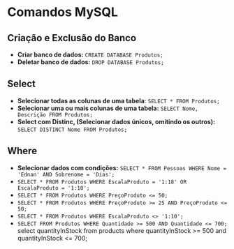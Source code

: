 
# Comandos MySQL

## Criação e Exclusão do Banco

* **Criar banco de dados:** `CREATE DATABASE Produtos;`
* **Deletar banco de dados:** `DROP DATABASE Produtos;`

## Select

* **Selecionar todas as colunas de uma tabela**: `SELECT * FROM Produtos;`
* **Selecionar uma ou mais colunas de uma tabela:** `SELECT Nome, Descrição FROM Produtos;`
* **Select com Distinc, (Selecionar dados únicos, omitindo os outros):** `SELECT DISTINCT Nome FROM Produtos;`

## Where

* **Selecionar dados com condições:** `SELECT * FROM Pessoas WHERE Nome = 'Ednan' AND Sobrenome = 'Dias';`
* `SELECT * FROM Produtos WHERE EscalaProduto = '1:18' OR EscalaProduto = '1:10';`
* `SELECT * FROM Produtos WHERE PreçoProduto <= 50;`
* `SELECT * FROM Produtos WHERE PreçoProduto >= 25 AND PreçoProduto <= 50;`
* `SELECT * FROM Produtos WHERE EscalaProduto <> '1:10';`
* `SELECT FROM Produtos WHERE Quantidade >= 500 AND Quantidade <= 700;`
select quantityInStock from products where quantityInStock >= 500 and quantityInStock <= 700;
